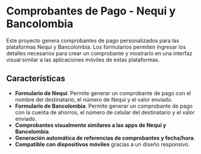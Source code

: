 # Comprobantes de Pago - Nequi y Bancolombia

Este proyecto genera comprobantes de pago personalizados para las plataformas Nequi y Bancolombia. Los formularios permiten ingresar los detalles necesarios para crear un comprobante y mostrarlo en una interfaz visual similar a las aplicaciones móviles de estas plataformas.

## Características

- **Formulario de Nequi**: Permite generar un comprobante de pago con el nombre del destinatario, el número de Nequi y el valor enviado.
- **Formulario de Bancolombia**: Permite generar un comprobante de pago con la cuenta de ahorros, el número de celular del destinatario y el valor enviado.
- **Comprobantes visualmente similares a las apps de Nequi y Bancolombia**.
- **Generación automática de referencias de comprobantes y fecha/hora**.
- **Compatible con dispositivos móviles** gracias a un diseño responsivo.

